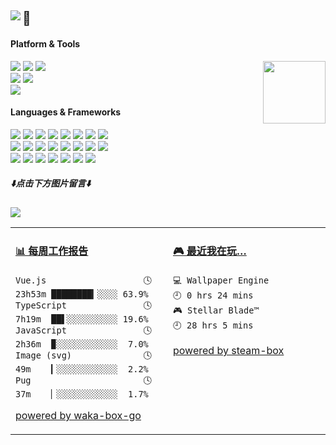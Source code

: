 <h2><a href="https://github.com/journey-ad"><img src="https://raw.githubusercontent.com/journey-ad/journey-ad/master/sayhi.svg" align="left" /></a>🌱</h2>

<!--<p>
  <img src="https://weather-icon.getloli.com/@shanghai?v=1" align="right">
</p>-->

#### Platform & Tools
<a href="https://count.getloli.com/"><img src="https://count.getloli.com/get/@github.readme?theme=asoul" height="100" align="right"></a>
[![](https://img.shields.io/badge/OS-Arch%20Linux-33aadd?style=for-the-badge&logo=arch-linux&logoColor=ffffff)](https://www.archlinux.org/)
[![](https://img.shields.io/badge/macOS-Monterey-292e33?style=for-the-badge&logo=apple&logoColor=ffffff)](https://www.apple.com/macos/big-sur/)
[![](https://img.shields.io/badge/Windows-11-4e9eee?style=for-the-badge&logo=windows&logoColor=ffffff)](https://www.microsoft.com/windows/windows-11)   
[![](https://img.shields.io/badge/Samsung-S20-2E77BC?style=for-the-badge&logo=android&logoColor=ffffff)](https://www.samsung.com/us/app/mobile/galaxy-s20-5g/)
[![](https://img.shields.io/badge/iPhone-13%20Pro-999999?style=for-the-badge&logo=apple&logoColor=ffffff)](https://www.apple.com/)   
[![](https://img.shields.io/badge/IDE-Visual%20Studio%20Code-blue?style=for-the-badge&logo=visual-studio-code&logoColor=ffffff)](https://code.visualstudio.com/)

#### Languages & Frameworks
[![](https://img.shields.io/badge/-Webpack-8dd6f9?style=for-the-badge&logo=webpack&logoColor=white)](https://webpack.js.org/)
[![](https://img.shields.io/badge/-React-61dafb?style=for-the-badge&logo=react&logoColor=ffffff)](https://reactjs.org/)
[![](https://img.shields.io/badge/-Docker-2496ED?style=for-the-badge&logo=docker&logoColor=ffffff)](https://www.docker.com/)
[![](https://img.shields.io/badge/-Yarn-2c8ebb?style=for-the-badge&logo=yarn&logoColor=ffffff)](https://yarnpkg.com/)
[![](https://img.shields.io/badge/-TypeScript-007acc?style=for-the-badge&logo=typescript&logoColor=white)](https://www.typescriptlang.org/)
[![](https://img.shields.io/badge/-CSS3-1572B6?style=for-the-badge&logo=css3&logoColor=white)](https://www.w3.org/Style/CSS/)
[![](https://img.shields.io/badge/-Less-1d365d?style=for-the-badge&logo=less&logoColor=ffffff)](https://lesscss.org/)
[![](https://img.shields.io/badge/-Next.js-000000?style=for-the-badge&logo=next.js&logoColor=ffffff)](https://nextjs.org/)   
[![](https://img.shields.io/badge/-NPM-cb3837?style=for-the-badge&logo=npm&logoColor=white)](https://npmjs.com/)
[![](https://img.shields.io/badge/-PostCSS-dd3a0a?style=for-the-badge&logo=postcss&logoColor=white)](https://postcss.org/)
[![](https://img.shields.io/badge/-HTML5-E34F26?style=for-the-badge&logo=html5&logoColor=white)](https://html.spec.whatwg.org/)
[![](https://img.shields.io/badge/-Git-f05032?style=for-the-badge&logo=git&logoColor=white)](https://git-scm.com/)
[![](https://img.shields.io/badge/-rollup.js-ec4a3f?style=for-the-badge&logo=rollup.js&logoColor=ffffff)](https://rollupjs.org/)
[![](https://img.shields.io/badge/-Stylus-ff6347?style=for-the-badge&logo=stylus&logoColor=ffffff)](https://stylus-lang.com/)
[![](https://img.shields.io/badge/-Serverless-fd5750?style=for-the-badge&logo=serverless&logoColor=ffffff)](https://www.serverless.com/)
[![](https://img.shields.io/badge/-Vite-646CFF?style=for-the-badge&logo=vite&logoColor=ffffff)](https://vitejs.dev/)   
[![](https://img.shields.io/badge/-Linux-fcc624?style=for-the-badge&logo=linux&logoColor=white)](https://www.linuxfoundation.org/)
[![](https://img.shields.io/badge/-JavaScript-f7e018?style=for-the-badge&logo=javascript&logoColor=white)](https://www.ecma-international.org/)
[![](https://img.shields.io/badge/-pnpm-f69220?style=for-the-badge&logo=pnpm&logoColor=ffffff)](https://pnpm.io/)
[![](https://img.shields.io/badge/-Vue.js-4fc08d?style=for-the-badge&logo=vue.js&logoColor=ffffff)](https://vuejs.org/)
[![](https://img.shields.io/badge/-MongoDB-47a248?style=for-the-badge&logo=mongodb&logoColor=ffffff)](https://www.mongodb.com/)
[![](https://img.shields.io/badge/-Nginx-269539?style=for-the-badge&logo=nginx&logoColor=ffffff)](https://nginx.org/)
[![](https://img.shields.io/badge/-Node.js-43853d?style=for-the-badge&logo=node.js&logoColor=ffffff)](https://nodejs.org/)

<!--
#### Toys
[AIGC收藏夹](https://aigc.getloli.com/)

#### Console&Game
![](https://img.shields.io/badge/-Nintendo%20Switch-e60012?style=for-the-badge&logo=nintendo%20switch&logoColor=ffffff)
[![](https://img.shields.io/badge/-PlayStation%204-0070d1?style=for-the-badge&logo=playstation&logoColor=ffffff)](https://psnine.com/psnid/journey-ad)
[![](https://img.shields.io/badge/Steam-171a21?style=for-the-badge&logo=steam&logoColor=ffffff)](https://steamcommunity.com/id/journey_ad)
-->

##### ⬇️**点击下方图片留言**⬇️

[![](https://chat.getloli.com/room/@journey-ad.github/svg?width=600&height=280&limit=20&theme=light&title=journey-ad@github:%20~&fontSize=13)](https://chat.getloli.com/room/@journey-ad.github?title=JAD%E7%9A%84Github%E7%95%99%E8%A8%80%E6%9D%BF)

<table>
<tr>
<td valign="top" width="50%">

<!-- waka-box start -->
#### <a href="https://gist.github.com/a074b1d99d36db5b72c8ef9c1436a074" target="_blank">📊 每周工作报告</a>
```text
Vue.js                   🕓 23h53m ████████▎░░░░ 63.9%
TypeScript               🕓 7h19m  ██▌░░░░░░░░░░ 19.6%
JavaScript               🕓 2h36m  ▉░░░░░░░░░░░░  7.0%
Image (svg)              🕓 49m    ▎░░░░░░░░░░░░  2.2%
Pug                      🕓 37m    ▏░░░░░░░░░░░░  1.7%
```
<!-- Powered by https://github.com/journey-ad/waka-box-go . -->
<!-- waka-box end -->

[powered by waka-box-go](https://github.com/journey-ad/waka-box-go)

</td>
<td valign="top" width="50%">

<!-- steam-box start -->
#### <a href="https://gist.github.com/62fa160542e61ac240820bc0b02b5632" target="_blank">🎮 最近我在玩…</a>
```text
💻 Wallpaper Engine                  🕘 0 hrs 24 mins
🎮 Stellar Blade™                    🕘 28 hrs 5 mins
```
<!-- Powered by https://github.com/YouEclipse/steam-box . -->
<!-- steam-box end -->

[powered by steam-box](https://github.com/journey-ad/steam-box)

</td>
</tr>
</table>

<!--
**journey-ad/journey-ad** is a ✨ _special_ ✨ repository because its `README.md` (this file) appears on your GitHub profile.

Here are some ideas to get you started:

- 🔭 I’m currently working on ...
- 🌱 I’m currently learning ...
- 👯 I’m looking to collaborate on ...
- 🤔 I’m looking for help with ...
- 💬 Ask me about ...
- 📫 How to reach me: ...
- 😄 Pronouns: ...
- ⚡ Fun fact: ...
-->
